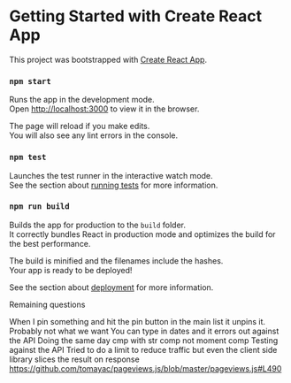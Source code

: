 # Getting Started with Create React App

This project was bootstrapped with [Create React App](https://github.com/facebook/create-react-app).

### `npm start`

Runs the app in the development mode.\
Open [http://localhost:3000](http://localhost:3000) to view it in the browser.

The page will reload if you make edits.\
You will also see any lint errors in the console.

### `npm test`

Launches the test runner in the interactive watch mode.\
See the section about [running tests](https://facebook.github.io/create-react-app/docs/running-tests) for more information.

### `npm run build`

Builds the app for production to the `build` folder.\
It correctly bundles React in production mode and optimizes the build for the best performance.

The build is minified and the filenames include the hashes.\
Your app is ready to be deployed!

See the section about [deployment](https://facebook.github.io/create-react-app/docs/deployment) for more information.

Remaining questions 

When I pin something and hit the pin button in the main list it unpins it. Probably not what we want
You can type in dates and it  errors out against the API 
Doing the same day cmp with str comp not moment comp 
Testing against the API 
Tried to do a limit to reduce traffic but even the client side library slices the result on response
https://github.com/tomayac/pageviews.js/blob/master/pageviews.js#L490